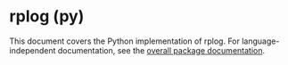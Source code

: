 # rplog (py)

This document covers the Python implementation of rplog. For language-independent documentation, see the [overall package documentation](../README.md).